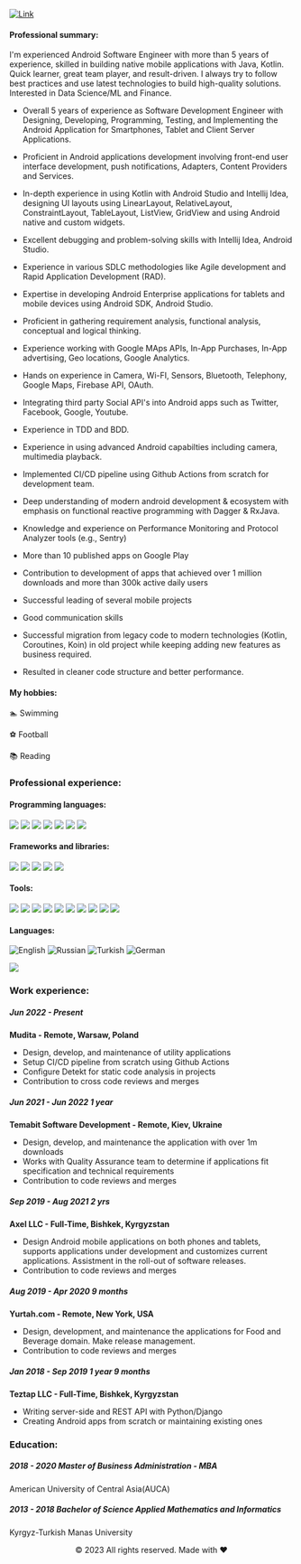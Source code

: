 [![Link](https://camo.githubusercontent.com/c1dcb74cc1c1835b1d716f5051499a2814c683c806b15f04b0eba492863703e9/68747470733a2f2f63646e2e6472696262626c652e636f6d2f75736572732f3733303730332f73637265656e73686f74732f363538313234332f6176656e746f2e676966 "Header")](https://www.linkedin.com/in/rocketvista/)


#### Professional summary:

I'm experienced Android Software Engineer with more than 5 years of experience, skilled in building native mobile applications with Java, Kotlin. Quick learner, great team player, and result-driven. I always try to follow best practices and use latest technologies to build high-quality solutions. Interested in Data Science/ML and Finance. 

* Overall 5 years of experience as Software Development Engineer with Designing, Developing, Programming, Testing, and Implementing the Android Application for Smartphones, Tablet and Client Server Applications.

* Proficient in Android applications development involving front-end user interface development, push notifications, Adapters, Content Providers and Services.

* In-depth experience in using Kotlin with Android Studio and Intellij Idea, designing UI layouts using LinearLayout, RelativeLayout, ConstraintLayout, TableLayout, ListView, GridView and using Android native and custom widgets.

* Excellent debugging and problem-solving skills with Intellij Idea, Android Studio.

* Experience in various SDLC methodologies like Agile development and Rapid Application Development (RAD).

* Expertise in developing Android Enterprise applications for tablets and mobile devices using Android SDK, Android Studio.

* Proficient in gathering requirement analysis, functional analysis, conceptual and logical thinking.

* Experience working with Google MAps APIs, In-App Purchases, In-App advertising, Geo locations, Google Analytics.

* Hands on experience in Camera, Wi-FI, Sensors, Bluetooth, Telephony, Google Maps, Firebase API, OAuth.

* Integrating third party Social API's into Android apps such as Twitter, Facebook, Google, Youtube.

* Experience in TDD and BDD.

* Experience in using advanced Android capabilties including camera, multimedia playback.

* Implemented CI/CD pipeline using Github Actions from scratch for development team.

* Deep understanding of modern android development & ecosystem with emphasis on functional reactive programming with Dagger & RxJava.

* Knowledge and experience on Performance Monitoring and Protocol Analyzer tools (e.g., Sentry)

* More than 10 published apps on Google Play

* Contribution to development of apps that achieved over 1 million downloads and more than 300k active daily users

* Successful leading of several mobile projects

* Good communication skills

* Successful migration from legacy code to modern technologies (Kotlin, Coroutines, Koin) in old project while keeping adding new features as business required. 

* Resulted in cleaner code structure and better performance.


#### My hobbies:

 🏊  Swimming

 ⚽  Football

 📚  Reading  



### Professional experience:

#### Programming languages:

<p>
  <img src="https://img.shields.io/badge/Kotlin-3776AB?style=for-the-badge&logo=kotlin&logoColor=white" />
  <img src="https://img.shields.io/badge/Java-ED8B00?style=for-the-badge&logo=java&logoColor=white" />
   <img src="https://img.shields.io/badge/Dart-3776AB?style=for-the-badge&logo=dart&logoColor=white" />

  <img src="https://img.shields.io/badge/Python-3776AB?style=for-the-badge&logo=python&logoColor=white" />
  <img src="https://img.shields.io/badge/HTML5-E34F26?style=for-the-badge&logo=html5&logoColor=white" />
  <img src="https://img.shields.io/badge/CSS3-1572B6?style=for-the-badge&logo=css3&logoColor=white" />
  <img src="https://img.shields.io/badge/json-5E5C5C?style=for-the-badge&logo=json&logoColor=white" />
</p>

#### Frameworks and libraries:

<p>
  <img src="https://img.shields.io/badge/Android-3DDC84?style=for-the-badge&logo=android&logoColor=white" />
  <img src="https://img.shields.io/badge/Flutter-563D7C?style=for-the-badge&logo=flutter&logoColor=white" />
  <img src="https://img.shields.io/badge/Bootstrap-563D7C?style=for-the-badge&logo=bootstrap&logoColor=white" />
  <img src="https://img.shields.io/badge/Django-092E20?style=for-the-badge&logo=django&logoColor=white" />
  <img src="https://img.shields.io/badge/Realm-39477F?style=for-the-badge&logo=realm&logoColor=white" />

</p>


#### Tools:

<p>
  <img src="https://img.shields.io/badge/Android%20Studio-3DDC84.svg?style=for-the-badge&logo=android-studio&logoColor=white" />
  <img src="https://img.shields.io/badge/Gradle-02303A.svg?style=for-the-badge&logo=Gradle&logoColor=white" />
  <img src="https://img.shields.io/badge/Visual_Studio-5C2D91?style=for-the-badge&logo=visual%20studio&logoColor=white" />
  <img src="https://img.shields.io/badge/sublime_text-%23575757.svg?&style=for-the-badge&logo=sublime-text&logoColor=important" />
  <img src="https://img.shields.io/badge/GitLabCI-%23181717.svg?style=for-the-badge&logo=gitlab&logoColor=white" />
  <img src="https://img.shields.io/badge/figma-%23F24E1E.svg?style=for-the-badge&logo=figma&logoColor=white" />
  <img src="https://img.shields.io/badge/jira-%230A0FFF.svg?style=for-the-badge&logo=jira&logoColor=white" />
  <img src="https://img.shields.io/badge/bitbucket-%230047B3.svg?style=for-the-badge&logo=bitbucket&logoColor=white" />
  <img src="https://img.shields.io/badge/git-%23F05033.svg?style=for-the-badge&logo=git&logoColor=white" />
  <img src="https://img.shields.io/badge/Slack-4A154B?style=for-the-badge&logo=slack&logoColor=white" />
</p>

#### Languages:


![English](https://img.shields.io/badge/English-3DDC84?style=for-the-badge&logo=english&logoColor=white&labelColor=101010)
![Russian](https://img.shields.io/badge/Russian-3DDC84?style=for-the-badge&logo=russian&logoColor=white&labelColor=101010)
![Turkish](https://img.shields.io/badge/Turkish-3DDC84?style=for-the-badge&logo=turkish&logoColor=white&labelColor=101010)
![German](https://img.shields.io/badge/German-3DDC84?style=for-the-badge&logo=german&logoColor=white&labelColor=101010)


![](https://media.giphy.com/media/L8K62iTDkzGX6/giphy.gif) 

### Work experience:


##### Jun 2022 - Present 
**Mudita - Remote, Warsaw, Poland**

-	 Design, develop, and maintenance of utility applications
-	 Setup CI/CD pipeline from scratch using Github Actions
-	 Configure Detekt for static code analysis in projects
-	 Contribution to cross code reviews and merges

##### Jun 2021 - Jun 2022 1 year
**Temabit Software Development - Remote, Kiev, Ukraine**


- Design, develop, and maintenance  the application with over 1m downloads
- Works with Quality Assurance team to determine if applications fit specification and technical requirements
- Contribution to code reviews and merges

##### Sep 2019 - Aug 2021 2 yrs
**Axel LLC - Full-Time, Bishkek, Kyrgyzstan**


- Design Android mobile applications on both phones and tablets, supports applications under development and customizes current applications.
 Assistment in the roll-out of software releases.
- Contribution to code reviews and merges

##### Aug 2019 - Apr 2020 9 months
**Yurtah.com - Remote, New York, USA**


- Design, development, and maintenance the applications for Food and Beverage domain.
 Make release management.
 - Contribution to code reviews and merges

##### Jan 2018 - Sep 2019 1 year 9 months
**Teztap LLC - Full-Time, Bishkek, Kyrgyzstan**


- Writing server-side and REST API with Python/Django
- Creating Android apps from scratch or maintaining existing ones

### Education:

#####  2018 - 2020  Master of Business Administration - MBA
American University of Central Asia(AUCA)

#####  2013 - 2018 Bachelor of Science Applied Mathematics and Informatics
Kyrgyz-Turkish Manas University


<p align="center"> © 2023 All rights reserved. Made with ❤️ </p>
